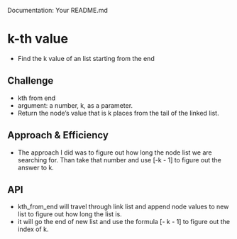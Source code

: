 Documentation: Your README.md
# k-th value
<!-- Short summary or background information -->
- Find the k value of an list starting from the end

## Challenge
<!-- Description of the challenge -->
- kth from end
- argument: a number, k, as a parameter.
- Return the node’s value that is k places from the tail of the linked list.

## Approach & Efficiency
<!-- What approach did you take? Why? What is the Big O space/time for this approach? -->
- The approach I did was to figure out how long the node list we are searching for. Than take that number and use [-k - 1] to figure out the answer to k.

## API
<!-- Description of each method publicly available to your Linked List -->
- kth_from_end will travel through link list and append node values to new list to figure out how long the list is.
- it will go the end of new list and use the formula [- k - 1] to figure out the index of k.
